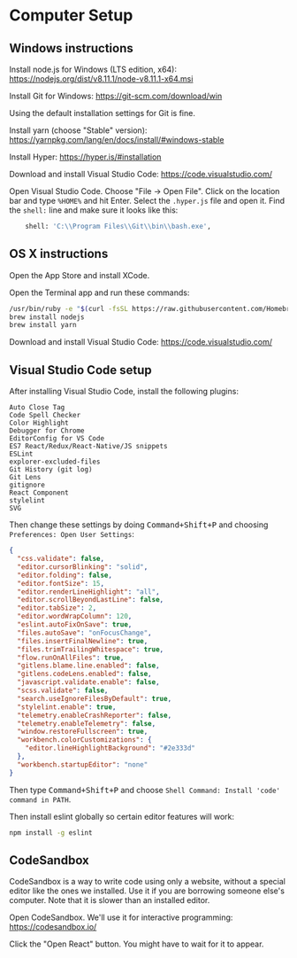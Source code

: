 # Computer Setup

## Windows instructions

Install node.js for Windows (LTS edition, x64):
https://nodejs.org/dist/v8.11.1/node-v8.11.1-x64.msi

Install Git for Windows:
https://git-scm.com/download/win

Using the default installation settings for Git is fine.

Install yarn (choose "Stable" version):
https://yarnpkg.com/lang/en/docs/install/#windows-stable

Install Hyper:
https://hyper.is/#installation

Download and install Visual Studio Code:
https://code.visualstudio.com/

Open Visual Studio Code. Choose "File -> Open File". Click on the location bar and type `%HOME%` and hit Enter. Select the `.hyper.js` file and open it. Find the `shell:` line and make sure it looks like this:

```sh
    shell: 'C:\\Program Files\\Git\\bin\\bash.exe',
```

## OS X instructions

Open the App Store and install XCode.

Open the Terminal app and run these commands:

```sh
/usr/bin/ruby -e "$(curl -fsSL https://raw.githubusercontent.com/Homebrew/install/master/install)"
brew install nodejs
brew install yarn
```

Download and install Visual Studio Code:
https://code.visualstudio.com/

## Visual Studio Code setup

After installing Visual Studio Code, install the following plugins:

```
Auto Close Tag
Code Spell Checker
Color Highlight
Debugger for Chrome
EditorConfig for VS Code
ES7 React/Redux/React-Native/JS snippets
ESLint
explorer-excluded-files
Git History (git log)
Git Lens
gitignore
React Component
stylelint
SVG
```

Then change these settings by doing <kbd>Command+Shift+P</kbd> and choosing `Preferences: Open User Settings`:

```json
{
  "css.validate": false,
  "editor.cursorBlinking": "solid",
  "editor.folding": false,
  "editor.fontSize": 15,
  "editor.renderLineHighlight": "all",
  "editor.scrollBeyondLastLine": false,
  "editor.tabSize": 2,
  "editor.wordWrapColumn": 120,
  "eslint.autoFixOnSave": true,
  "files.autoSave": "onFocusChange",
  "files.insertFinalNewline": true,
  "files.trimTrailingWhitespace": true,
  "flow.runOnAllFiles": true,
  "gitlens.blame.line.enabled": false,
  "gitlens.codeLens.enabled": false,
  "javascript.validate.enable": false,
  "scss.validate": false,
  "search.useIgnoreFilesByDefault": true,
  "stylelint.enable": true,
  "telemetry.enableCrashReporter": false,
  "telemetry.enableTelemetry": false,
  "window.restoreFullscreen": true,
  "workbench.colorCustomizations": {
    "editor.lineHighlightBackground": "#2e333d"
  },
  "workbench.startupEditor": "none"
}
```

Then type <kbd>Command+Shift+P</kbd> and choose `Shell Command: Install 'code' command in PATH`.

Then install eslint globally so certain editor features will work:
```sh
npm install -g eslint
```

## CodeSandbox

CodeSandbox is a way to write code using only a website, without a special editor like the ones we installed. Use it if you are borrowing someone else's computer. Note that it is slower than an installed editor.

Open CodeSandbox. We'll use it for interactive programming:
https://codesandbox.io/

Click the "Open React" button. You might have to wait for it to appear.
